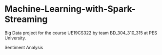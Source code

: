 # Machine-Learning-with-Spark-Streaming

Big Data project for the course UE19CS322 by team BD_304_310_315 at PES University.

Sentiment Analysis
